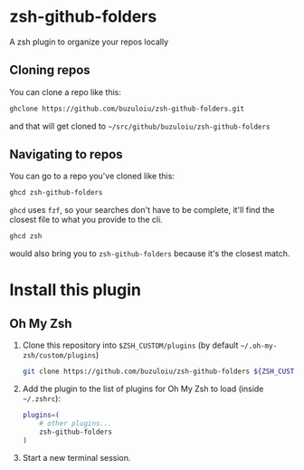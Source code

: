 # zsh-github-folders
A zsh plugin to organize your repos locally


## Cloning repos

You can clone a repo like this:
```zsh
ghclone https://github.com/buzuloiu/zsh-github-folders.git
```

and that will get cloned to `~/src/github/buzuloiu/zsh-github-folders`

## Navigating to repos
You can go to a repo you've cloned like this:
```zsh
ghcd zsh-github-folders
```

`ghcd` uses `fzf`, so your searches don't have to be complete, it'll find the closest file to what you provide to the cli. 

```zsh
ghcd zsh
```

would also bring you to `zsh-github-folders` because it's the closest match.

# Install this plugin
## Oh My Zsh

1. Clone this repository into `$ZSH_CUSTOM/plugins` (by default `~/.oh-my-zsh/custom/plugins`)

    ```sh
    git clone https://github.com/buzuloiu/zsh-github-folders ${ZSH_CUSTOM:-~/.oh-my-zsh/custom}/plugins/zsh-github-folders
    ```

2. Add the plugin to the list of plugins for Oh My Zsh to load (inside `~/.zshrc`):

    ```sh
    plugins=( 
        # other plugins...
        zsh-github-folders
    )
    ```

3. Start a new terminal session.